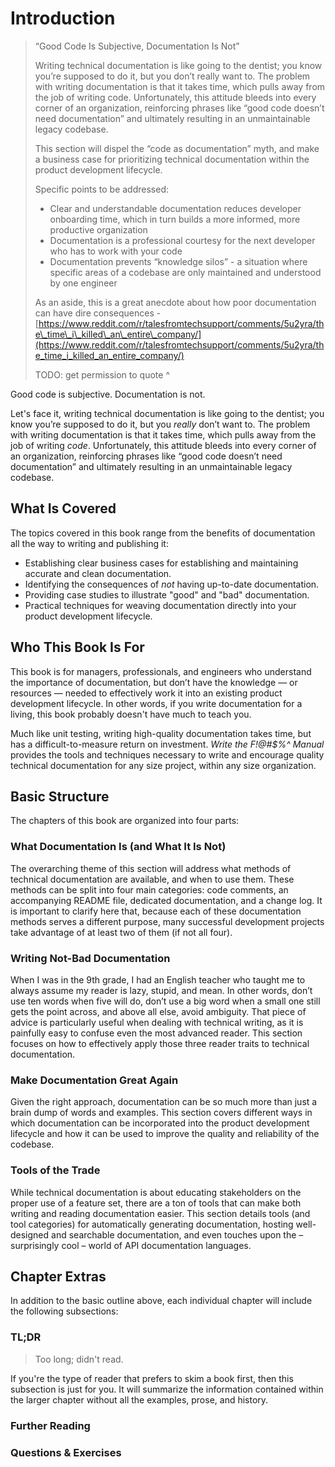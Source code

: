 # Introduction

> “Good Code Is Subjective, Documentation Is Not”
>
> Writing technical documentation is like going to the dentist; you know you’re supposed to do it, but you don’t really want to. The problem with writing documentation is that it takes time, which pulls away from the job of writing code. Unfortunately, this attitude bleeds into every corner of an organization, reinforcing phrases like “good code doesn’t need documentation” and ultimately resulting in an unmaintainable legacy codebase.
>
> This section will dispel the “code as documentation” myth, and make a business case for prioritizing technical documentation within the product development lifecycle.
>
> Specific points to be addressed:
>
> * Clear and understandable documentation reduces developer onboarding time, which in turn builds a more informed, more productive organization
> * Documentation is a professional courtesy for the next developer who has to work with your code
> * Documentation prevents “knowledge silos” - a situation where specific areas of a codebase are only maintained and understood by one engineer
>
> As an aside, this is a great anecdote about how poor documentation can have dire consequences - [https://www.reddit.com/r/talesfromtechsupport/comments/5u2yra/the\_time\_i\_killed\_an\_entire\_company/](https://www.reddit.com/r/talesfromtechsupport/comments/5u2yra/the_time_i_killed_an_entire_company/)
>
> TODO: get permission to quote ^

Good code is subjective. Documentation is not.

Let's face it, writing technical documentation is like going to the dentist; you know you’re supposed to do it, but you _really_ don’t want to. The problem with writing documentation is that it takes time, which pulls away from the job of writing _code_. Unfortunately, this attitude bleeds into every corner of an organization, reinforcing phrases like “good code doesn’t need documentation” and ultimately resulting in an unmaintainable legacy codebase.

## What Is Covered

The topics covered in this book range from the benefits of documentation all the way to writing and publishing it:

* Establishing clear business cases for establishing and maintaining accurate and clean documentation.
* Identifying the consequences of _not_ having up-to-date documentation.
* Providing case studies to illustrate "good" and "bad" documentation.
* Practical techniques for weaving documentation directly into your product development lifecycle.

## Who This Book Is For

This book is for managers, professionals, and engineers who understand the importance of documentation, but don’t have the knowledge — or resources — needed to effectively work it into an existing product development lifecycle. In other words, if you write documentation for a living, this book probably doesn't have much to teach you.

Much like unit testing, writing high-quality documentation takes time, but has a difficult-to-measure return on investment. _Write the F!@\#$%^ Manual_ provides the tools and techniques necessary to write and encourage quality technical documentation for any size project, within any size organization.

## Basic Structure

The chapters of this book are organized into four parts:

### What Documentation Is \(and What It Is Not\)

The overarching theme of this section will address what methods of technical documentation are available, and when to use them. These methods can be split into four main categories: code comments, an accompanying README file, dedicated documentation, and a change log. It is important to clarify here that, because each of these documentation methods serves a different purpose, many successful development projects take advantage of at least two of them \(if not all four\).

### Writing Not-Bad Documentation

When I was in the 9th grade, I had an English teacher who taught me to always assume my reader is lazy, stupid, and mean. In other words, don’t use ten words when five will do, don’t use a big word when a small one still gets the point across, and above all else, avoid ambiguity. That piece of advice is particularly useful when dealing with technical writing, as it is painfully easy to confuse even the most advanced reader. This section focuses on how to effectively apply those three reader traits to technical documentation.

### Make Documentation Great Again

Given the right approach, documentation can be so much more than just a brain dump of words and examples. This section covers different ways in which documentation can be incorporated into the product development lifecycle and how it can be used to improve the quality and reliability of the codebase.

### Tools of the Trade

While technical documentation is about educating stakeholders on the proper use of a feature set, there are a ton of tools that can make both writing and reading documentation easier. This section details tools \(and tool categories\) for automatically generating documentation, hosting well-designed and searchable documentation, and even touches upon the – surprisingly cool – world of API documentation languages.

## Chapter Extras

In addition to the basic outline above, each individual chapter will include the following subsections:

### TL;DR

> Too long; didn't read.

If you're the type of reader that prefers to skim a book first, then this subsection is just for you. It will summarize the information contained within the larger chapter without all the examples, prose, and history.

### Further Reading

### Questions & Exercises



